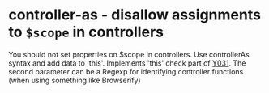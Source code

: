 # controller-as - disallow assignments to `$scope` in controllers

You should not set properties on $scope in controllers.
Use controllerAs syntax and add data to 'this'.
Implements 'this' check part of [Y031](https://github.com/johnpapa/angular-styleguide#style-y031).
The second parameter can be a Regexp for identifying controller functions (when using something like Browserify)
